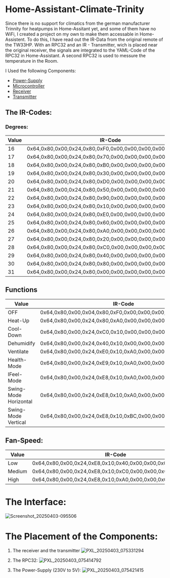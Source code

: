 # Home-Assistant-Climate-Trinity

Since there is no support for climatics from the german manufacturer Trinnity for heatpumps in Home-Assitant yet,
and some of them have no WiFi, I created a project on my own to make them accessable in Home-Assistent. 
To do this, I have read out the IR-Data from the original remote of the TW33HP. With an RPC32
and an IR - Transmitter, wich is placed near the original receiver, the signals are integrated to the YAML-Code
of the RPC32 in Home-Assistant. 
A second RPC32 is used to messure the temperature in the Room. 

I Used the following Components:
- [Power-Supply](https://www.amazon.de/dp/B07KXQZKRW)
- [Microcontroller](https://www.amazon.de/dp/B07Z83MF5W)
- [Receiver](https://www.amazon.de/dp/B089QKGRTL)
- [Transmitter](https://www.amazon.de/dp/B07KXQZKRW)

## The IR-Codes:
### Degrees:
| Value| IR-Code|
|--|--|
|16| 0x64,0x80,0x00,0x24,0x80,0xF0,0x00,0x00,0x00,0x00,0x00,0x92
|17| 0x64,0x80,0x00,0x24,0x80,0x70,0x00,0x00,0x00,0x00,0x00,0x12
|18| 0x64,0x80,0x00,0x24,0x80,0xB0,0x00,0x00,0x00,0x00,0x00,0xE2
|19| 0x64,0x80,0x00,0x24,0x80,0x30,0x00,0x00,0x00,0x00,0x00,0x62
|20| 0x64,0x80,0x00,0x24,0x80,0xD0,0x00,0x00,0x00,0x00,0x00,0xA2
|21| 0x64,0x80,0x00,0x24,0x80,0x50,0x00,0x00,0x00,0x00,0x00,0x22
|22| 0x64,0x80,0x00,0x24,0x80,0x90,0x00,0x00,0x00,0x00,0x00,0xC2
|23| 0x64,0x80,0x00,0x24,0x80,0x10,0x00,0x00,0x00,0x00,0x00,0x42
|24| 0x64,0x80,0x00,0x24,0x80,0xE0,0x00,0x00,0x00,0x00,0x00,0x82
|25| 0x64,0x80,0x00,0x24,0x80,0x60,0x00,0x00,0x00,0x00,0x00,0x02
|26| 0x64,0x80,0x00,0x24,0x80,0xA0,0x00,0x00,0x00,0x00,0x00,0xFC
|27| 0x64,0x80,0x00,0x24,0x80,0x20,0x00,0x00,0x00,0x00,0x00,0x7C
|28| 0x64,0x80,0x00,0x24,0x80,0xC0,0x00,0x00,0x00,0x00,0x00,0xBC
|29| 0x64,0x80,0x00,0x24,0x80,0x40,0x00,0x00,0x00,0x00,0x00,0x3C
|30| 0x64,0x80,0x00,0x24,0x80,0x80,0x00,0x00,0x00,0x00,0x00,0xDC
|31| 0x64,0x80,0x00,0x24,0x80,0x00,0x00,0x00,0x00,0x00,0x00,0x5C

## Functions
| Value| IR-Code|
|--|--|
|OFF|0x64,0x80,0x00,0x04,0x80,0xF0,0x00,0x00,0x00,0x00,0x00,0xA2
|Heat-Up|0x64,0x80,0x00,0x24,0x80,0xA0,0x00,0x00,0x00,0x00,0x00,0xFC
|Cool-Down|0x64,0x80,0x00,0x24,0xC0,0x10,0x00,0x00,0x00,0x00,0x01,0x23
|Dehumidify|0x64,0x80,0x00,0x24,0x40,0x10,0x00,0x00,0x00,0x00,0x01,0xC3
|Ventilate|0x64,0x80,0x00,0x24,0xE0,0x10,0xA0,0x00,0x00,0x00,0x01,0xB3
|Health-Mode|0x64,0x80,0x00,0x24,0xE9,0x10,0xA0,0x00,0x00,0xE8,0x01,0x2E
|IFeel-Mode|0x64,0x80,0x00,0x24,0xE8,0x10,0xA0,0x00,0x00,0x00,0x01,0xBB
|Swing-Mode Horizontal|0x64,0x80,0x00,0x24,0xE8,0x10,0xA0,0x00,0x00,0x00,0x11,0xA7
|Swing-Mode Vertical|  0x64,0x80,0x00,0x24,0xE8,0x10,0xBC,0x00,0x00,0x00,0x11,0xB8

## Fan-Speed:
| Value| IR-Code|
|--|--|
|Low|0x64,0x80,0x00,0x24,0xE8,0x10,0x40,0x00,0x00,0x00,0x01,0x5B
|Medium|0x64,0x80,0x00,0x24,0xE8,0x10,0xC0,0x00,0x00,0x00,0x01,0xDB
|High|0x64,0x80,0x00,0x24,0xE8,0x10,0xA0,0x00,0x00,0x00,0x01,0xBB



# The Interface:

![Screenshot_20250403-095506](https://github.com/user-attachments/assets/1652f1e1-2f4d-47b5-97ca-76ef2771e415)

# The Placement of the Components:

1) The receiver and the transmitter
![PXL_20250403_075331294](https://github.com/user-attachments/assets/84f2d1ef-a2c6-4530-8c5a-90cb74447341)

2) The RPC32:
![PXL_20250403_075414792](https://github.com/user-attachments/assets/c5c91b91-fe12-4782-86d5-608188c43c04)

3) The Power-Supply (230V to 5V):
![PXL_20250403_075421415](https://github.com/user-attachments/assets/3e6dbd65-a69d-4fe9-a909-40f1f2e528c1)



